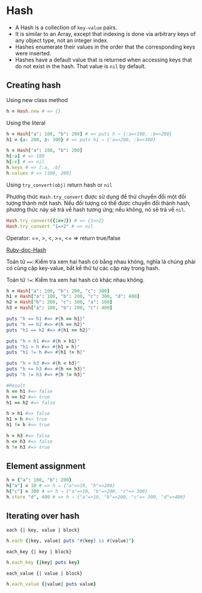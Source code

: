 # Hash

- A Hash is a collection of `key-value` pairs.
- It is similar to an Array, except that indexing is done via arbitrary keys of any object type, not an integer index.
- Hashes enumerate their values in the order that the corresponding keys were
inserted.
- Hashes have a default value that is returned when accessing keys that do not exist in the hash. That value is `nil` by default.

## Creating hash

Using new class method

```ruby
h = Hash.new # => {}
```

Using the literal

```ruby
h = Hash["a": 100, "b": 200] # => puts h ⇒ {:a=>100, :b=>200}
h1 = {a: 200, b: 300} # => puts h1 ⇒ {:a=>200, :b=>300}
```

```ruby
h = Hash["a": 100, "b": 200]
h[:a] # => 100
h[:c] # => nil
h.keys # => [:a, :b]
h.values # => [100, 200]
```

Using `try_convert(obj)` return hash or `nil`

Phương thức `Hash.try_convert` được sử dụng để thử chuyển đổi một đối tượng thành một hash. Nếu đối tượng có thể được chuyển đổi thành hash, phương thức này sẽ trả về hash tương ứng; nếu không, nó sẽ trả về `nil`.

```ruby
Hash.try_convert({1=>2}) # => {1=>2}
Hash.try_convert "1=>2" # => nil
```

Operator: ==, >, <, >=, <= ⇒ return true/false

[Ruby-doc-Hash](https://ruby-doc.org/core-2.4.1/Hash.html)

Toán tử `==`: Kiểm tra xem hai hash có bằng nhau không, nghĩa là chúng phải có cùng cặp key-value, bất kể thứ tự các cặp này trong hash.

Toán tử `!=`: Kiểm tra xem hai hash có khác nhau không.


```ruby
h = Hash["a": 100, "b": 200, "c": 300]
h1 = Hash["a": 100, "b": 200, "c": 300, "d": 400]
h2 = Hash["b": 200, "c": 300, "a": 100]
h3 = Hash["a": 100, "b": 200, "c": 400]

puts "h == h1 #=> #{h == h1}"
puts "h == h2 #=> #{h == h2}"
puts "h1 == h2 #=> #{h1 == h2}"

puts "h > h1 #=> #{h > h1}"
puts "h1 > h #=> #{h1 > h}"
puts "h1 != h #=> #{h1 != h}"

puts "h > h3 #=> #{h < h3}"
puts "h <= h3 #=> #{h <= h3}"
puts "h != h3 #=> #{h != h3}"
```

```ruby
#Result
h == h1 #=> false
h == h2 #=> true
h1 == h2 #=> false

h > h1 #=> false
h1 > h #=> true
h1 != h #=> true

h > h3 #=> false
h <= h3 #=> false
h != h3 #=> true
```

## Element assignment

```ruby
h = {"a": 100, "b": 200}
h["a"] = 10 # => h ⇒ {"a"=>10, "b"=>200}
h["c"] = 300 # => h ⇒ {"a"=>10, "b"=>200, "c"=> 300}
h.store "d", 400 # => h ⇒ {"a"=>10, "b"=>200, "c"=> 300, "d"=>400}
```

## Iterating over hash

`each {| key, value | block}`

```ruby
h.each {|key, value| puts "#{key} is #{value}"}
```

`each_key {| key | block}`

```ruby
h.each_key {|key| puts key}
```

`each_value {| value | block}`

```ruby
h.each_value {|value| puts value}
```

```ruby
```

```ruby
```

```ruby
```

```ruby
```

```ruby
```

```ruby
```